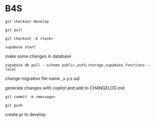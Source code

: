 # B4S

`git checkout develop`

`git pull`

`git checkout -b <task>`

`supabase start`

make some changes in database

`supabase db pull --schema public,auth,storage,supabase_functions --local`

change migration file name _x.y.z.sql

generate changes with copilot and add to CHANGELOG.md

`git commit -m <message>`

`git push`

create pr to develop